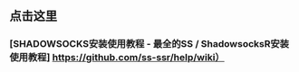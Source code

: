 ## 点击这里
### [SHADOWSOCKS安装使用教程 - 最全的SS / ShadowsocksR安装使用教程] https://github.com/ss-ssr/help/wiki）


